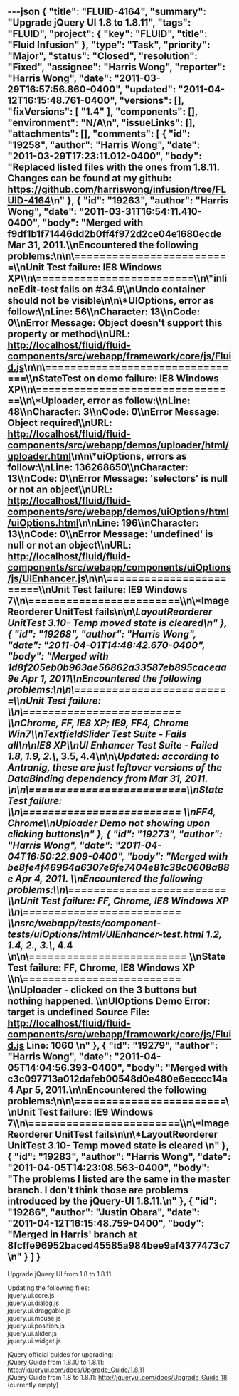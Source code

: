 ---json
{
  "title": "FLUID-4164",
  "summary": "Upgrade jQuery UI 1.8 to 1.8.11",
  "tags": "FLUID",
  "project": {
    "key": "FLUID",
    "title": "Fluid Infusion"
  },
  "type": "Task",
  "priority": "Major",
  "status": "Closed",
  "resolution": "Fixed",
  "assignee": "Harris Wong",
  "reporter": "Harris Wong",
  "date": "2011-03-29T16:57:56.860-0400",
  "updated": "2011-04-12T16:15:48.761-0400",
  "versions": [],
  "fixVersions": [
    "1.4"
  ],
  "components": [],
  "environment": "N/A\n",
  "issueLinks": [],
  "attachments": [],
  "comments": [
    {
      "id": "19258",
      "author": "Harris Wong",
      "date": "2011-03-29T17:23:11.012-0400",
      "body": "Replaced listed files with the ones from 1.8.11.  Changes can be found at my github: <https://github.com/harriswong/infusion/tree/FLUID-4164>\n"
    },
    {
      "id": "19263",
      "author": "Harris Wong",
      "date": "2011-03-31T16:54:11.410-0400",
      "body": "Merged with f9df1b1f71446dd2b0ff4f972d2ce04e1680ecde Mar 31, 2011.\\\nEncountered the following problems:\n\n\\=========================\\\nUnit Test failure:  IE8 Windows XP\\\n\\=========================\\\n\\*inlineEdit-test fails on #34.9\\\nUndo container should not be visible\n\n\\*UIOptions, error as follow:\\\nLine: 56\\\nCharacter: 13\\\nCode: 0\\\nError Message: Object doesn't support this property or method\\\nURL: <http://localhost/fluid/fluid-components/src/webapp/framework/core/js/Fluid.js>\n\n\\================================\\\nStateTest on demo failure:  IE8 Windows XP\\\n\\================================\\\n\\*Uploader, error as follow:\\\nLine: 48\\\nCharacter: 3\\\nCode: 0\\\nError Message: Object required\\\nURL: <http://localhost/fluid/fluid-components/src/webapp/demos/uploader/html/uploader.html>\n\n\\*uiOptions, errors as follow:\\\nLine: 136268650\\\nCharacter: 13\\\nCode: 0\\\nError Message: 'selectors' is null or not an object\\\nURL: <http://localhost/fluid/fluid-components/src/webapp/demos/uiOptions/html/uiOptions.html>\n\nLine: 196\\\nCharacter: 13\\\nCode: 0\\\nError Message: 'undefined' is null or not an object\\\nURL: <http://localhost/fluid/fluid-components/src/webapp/components/uiOptions/js/UIEnhancer.js>\n\n\\========================\\\nUnit Test failure:  IE9 Windows 7\\\n\\========================\\\n\\*ImageReorderer UnitTest fails\n\n\\*LayoutReorderer UnitTest 3.10- Temp moved state is cleared\n"
    },
    {
      "id": "19268",
      "author": "Harris Wong",
      "date": "2011-04-01T14:48:42.670-0400",
      "body": "Merged with 1d8f205eb0b963ae56862a33587eb895caceaa9e Apr 1, 2011\\\nEncountered the following problems:\n\n\\=========================\\\nUnit Test failure: \\\n\\========================= \\\nChrome, FF, IE8 XP; IE9, FF4, Chrome Win7\\\nTextfieldSlider Test Suite - Fails all\n\nIE8 XP\\\nUI Enhancer Test Suite  - Failed 1.8, 1.9, 2.\\*, 3.5, 4.4\n\n\\*Updated: according to Antranig, these are just leftover versions of the DataBinding dependency from Mar 31, 2011. &#x20;\n\n\\=========================\\\nState Test failure: \\\n\\========================= \\\nFF4, Chrome\\\nUploader Demo not showing upon clicking buttons\n"
    },
    {
      "id": "19273",
      "author": "Harris Wong",
      "date": "2011-04-04T16:50:22.909-0400",
      "body": "Merged with be8fe4f46964a6307e6fe7404e81c38c0608a88e Apr 4, 2011. \\\nEncountered the following problems:\\\n\\========================= \\\nUnit Test failure: FF, Chrome, IE8 Windows XP \\\n\\========================= \\\n**src/webapp/tests/component-tests/uiOptions/html/UIEnhancer-test.html 1.2, 1.4, 2.**, 3.\\*, 4.4&#x20;\n\n\\========================= \\\nState Test failure: FF, Chrome, IE8 Windows XP \\\n\\========================= \\\nUploader - clicked on the 3 buttons but nothing happened. \\\nUIOptions Demo Error: target is undefined Source File: <http://localhost/fluid/fluid-components/src/webapp/framework/core/js/Fluid.js> Line: 1060&#x20;\n"
    },
    {
      "id": "19279",
      "author": "Harris Wong",
      "date": "2011-04-05T14:04:56.393-0400",
      "body": "Merged with c3c097713a012dafeb00548d0e480e6ecccc14a4 Apr 5, 2011.\n\nEncountered the following problems:\n\n\\========================\\\nUnit Test failure: IE9 Windows 7\\\n\\========================\\\n\\*ImageReorderer UnitTest fails\n\n\\*LayoutReorderer UnitTest 3.10- Temp moved state is cleared&#x20;\n"
    },
    {
      "id": "19283",
      "author": "Harris Wong",
      "date": "2011-04-05T14:23:08.563-0400",
      "body": "The problems I listed are the same in the master branch.  I don't think those are problems introduced by the jQuery-UI 1.8.11.\n"
    },
    {
      "id": "19286",
      "author": "Justin Obara",
      "date": "2011-04-12T16:15:48.759-0400",
      "body": "Merged in Harris' branch at 8fcffe96952baced45585a984bee9af4377473c7\n"
    }
  ]
}
---
Upgrade jQuery UI from 1.8 to 1.8.11

Updating the following files:\
jquery.ui.core.js \
jquery.ui.dialog.js\
jquery.ui.draggable.js\
jquery.ui.mouse.js\
jquery.ui.position.js\
jquery.ui.slider.js\
jquery.ui.widget.js

jQuery official guides for upgrading:\
jQuery Guide from 1.8.10 to 1.8.11: <http://jqueryui.com/docs/Upgrade_Guide/1.8.11>\
jQuery Guide from 1.8 to 1.8.11: <http://jqueryui.com/docs/Upgrade_Guide_18>  (currently empty)

        